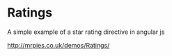 # Ratings
A simple example of a star rating directive in angular js

http://mrpies.co.uk/demos/Ratings/
